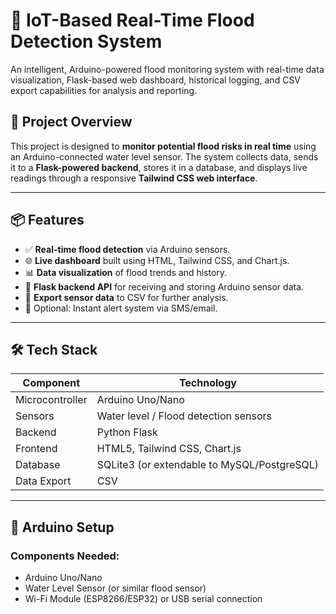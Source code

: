 # 🌊 IoT-Based Real-Time Flood Detection System

An intelligent, Arduino-powered flood monitoring system with real-time data visualization, Flask-based web dashboard, historical logging, and CSV export capabilities for analysis and reporting.

## 🚀 Project Overview

This project is designed to **monitor potential flood risks in real time** using an Arduino-connected water level sensor. The system collects data, sends it to a **Flask-powered backend**, stores it in a database, and displays live readings through a responsive **Tailwind CSS web interface**.

---

## 📦 Features

- ✅ **Real-time flood detection** via Arduino sensors.
- 🌐 **Live dashboard** built using HTML, Tailwind CSS, and Chart.js.
- 📊 **Data visualization** of flood trends and history.
- 🧠 **Flask backend API** for receiving and storing Arduino sensor data.
- 📁 **Export sensor data** to CSV for further analysis.
- 🔔 Optional: Instant alert system via SMS/email.

---

## 🛠️ Tech Stack

| Component | Technology |
|----------|-------------|
| Microcontroller | Arduino Uno/Nano |
| Sensors | Water level / Flood detection sensors |
| Backend | Python Flask |
| Frontend | HTML5, Tailwind CSS, Chart.js |
| Database | SQLite3 (or extendable to MySQL/PostgreSQL) |
| Data Export | CSV |

---

## 🔌 Arduino Setup

### Components Needed:
- Arduino Uno/Nano
- Water Level Sensor (or similar flood sensor)
- Wi-Fi Module (ESP8266/ESP32) or USB serial connection

